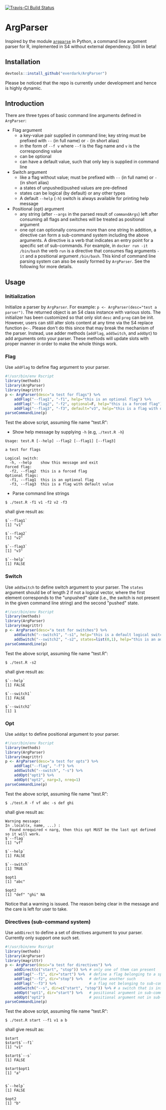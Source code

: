 [![Travis-CI Build Status](https://travis-ci.org/everdark/ArgParser.svg?branch=master)](https://travis-ci.org/everdark/ArgParser)

# ArgParser
Inspired by the module [`argparse`](https://docs.python.org/2.7/library/argparse.html#module-argparse) in Python, a command line argument parser for R, implemented in S4 without external dependency. 
Still in beta!

## Installation
```R
devtools::install_github("everdark/ArgParser")
```
Please be noticed that the repo is currently under development and hence is highly dynamic.

## Introduction
There are three types of basic command line arguments defined in `ArgParser`:
+ Flag argument
    + a key-value pair supplied in command line; key string must be prefixed with `--` (in full name) or `-` (in short alias)
    + in the form of `--f v` where `--f` is the flag name and `v` is the corresponding value
    + can be optional
    + can have a default value, such that only key is supplied in command line
+ Switch argument
    + like a flag without value; must be prefixed with `--` (in full name) or `-` (in short alias)
    + a states of unpushed/pushed values are pre-defined
    + states can be logical (by default) or any other types
    + A default `--help` (`-h`) switch is always available for printing help message
+ Positional (opt) argument
    + any string (after `--args` in the parsed result of `commandArgs`) left after consuming all flags and switches will be treated as positional argument
    + one opt can optionally consume more than one string
In addition, a directive can form a sub-command system including the above arguments.
A directive is a verb that indicates an entry point for a specific set of sub-commands. 
For example, in `docker run -it /bin/bash` the verb `run` is a directive that consumes flag arguments `-it` and a positional argument `/bin/bash`.
This kind of command line parsing system can also be easily formed by `ArgParser`.
See the following for more details.

## Usage
### Initialization
Initialize a parser by `ArgParser`. For example: `p <- ArgParser(desc="test a parser")`. 
The returned object is an S4 class instance with various slots. 
The initializer has been customized so that only slot `desc` and `prog` can be init.
However, users can still alter slots content at any time via the S4 replace function `@<-`.
Please don't do this since that may break the mechanism of the parser. 
Instead, use adder methods (`addFlag`, `addSwitch`, and `addOpt`) to add arguments onto your parser. 
These methods will update slots with proper manner in order to make the whole things work.

### Flag
Use `addFlag` to define flag argument to your parser.

```R
#!/usr/bin/env Rscript
library(methods)
library(ArgParser)
library(magrittr)
p <- ArgParser(desc="a test for flags") %>% 
    addFlag("--flag1", "-f1", help="this is an optional flag") %>%
    addFlag("--flag2", "-f2", optional=F, help="this is a forced flag") %>%
    addFlag("--flag3", "-f3", default="v3", help="this is a flag with default value")
parseCommandLine(p)
```
Test the above script, assuming file name "test.R":
+ Show help message by supplying `-h` (e.g, `./test.R -h`)
```
Usage: test.R [--help] --flag2 [--flag1] [--flag3]

a test for flags

Logical switch:
  -h, --help    show this message and exit
Forced flag:
  -f2, --flag2  this is a forced flag
Optional flags:
  -f1, --flag1  this is an optional flag
  -f3, --flag3  this is a flag with default value
```
+ Parse command line strings
```
$ ./test.R -f1 v1 -f2 v2 -f3
```
shall give result as:
```
$`--flag1`
[1] "v1"

$`--flag2`
[1] "v2"

$`--flag3`
[1] "v3"

$`--help`
[1] FALSE
```

### Switch
Use `addSwitch` to define switch argument to your parser. 
The `states` argument should be of length 2 if not a logical vector, where the first element corresponds to the "unpushed" state 
(i.e., the switch is not present in the given command line string) and the second "pushed" state.

```R
#!/usr/bin/env Rscript
library(methods)
library(ArgParser)
library(magrittr)
p <- ArgParser(desc="a test for switches") %>% 
    addSwitch("--switch1", "-s1", help="this is a default logical switch") %>%
    addSwitch("--switch2", "-s2", states=list(0,1), help="this is an ad-hoc switch")
parseCommandLine(p)
```
Test the above script, assuming file name "test.R":
```
$ ./test.R -s2
```
shall give result as:
```
$`--help`
[1] FALSE

$`--switch1`
[1] FALSE

$`--switch2`
[1] 1
```

### Opt
Use `addOpt` to define positional argument to your parser.
```R
#!/usr/bin/env Rscript
library(methods)
library(ArgParser)
library(magrittr)
p <- ArgParser(desc="a test for opts") %>% 
    addFlag("--flag", "-f") %>%
    addSwitch("--switch", "-s") %>%
    addOpt("opt1") %>%
    addOpt("opt2", narg=3, nreq=1)
parseCommandLine(p)
```
Test the above script, assuming file name "test.R":
```
$ ./test.R -f vf abc -s def ghi
```
shall give result as:
```
Warning message:
In .local(x, name, ...) :
  Found nrequired < narg, then this opt MUST be the last opt defined so it will work.
$`--flag`
[1] "vf"

$`--help`
[1] FALSE

$`--switch`
[1] TRUE

$opt1
[1] "abc"

$opt2
[1] "def" "ghi" NA   
```
Notice that a warning is issued. The reason being clear in the message and the care is left for user to take.

### Directives (sub-command system)
Use `addDirect` to define a set of directives argument to your parser.
Currently only support one such set.
```R
#!/usr/bin/env Rscript
library(methods)
library(ArgParser)
library(magrittr)
p <- ArgParser(desc="a test for directives") %>%
    addDirect(c("start", "stop")) %>% # only one of them can present
    addFlag("--f1", dir="start") %>%  # define a flag belonging to a specific directive
    addFlag("--f2", dir="stop") %>%   # define another such
    addFlag("--f3") %>%               # a flag not belonging to sub-command system
    addSwitch("--s", dir=c("start", "stop")) %>% # a switch that is installed onto both directives
    addOpt("opt1", dir="start") %>%   # positional argument in sub-command system
    addOpt("opt2")                    # positional argument not in sub-command system
parseCommandLine(p)
```
Test the above script, assuming file name "test.R":
```
$ ./test.R start --f1 v1 a b
```
shall give result as:
```
$start
$start$`--f1`
[1] "v1"

$start$`--s`
[1] FALSE

$start$opt1
[1] "a"


$`--help`
[1] FALSE

$opt2
[1] "b"

```


